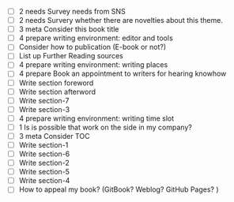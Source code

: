 - [ ] 2 needs Survey needs from SNS
- [ ] 2 needs Survery whether there are novelties about this theme.
- [ ] 3 meta Consider this book title
- [ ] 4 prepare writing environment: editor and tools
- [ ] Consider how to publication (E-book or not?)
- [ ] List up Further Reading sources
- [ ] 4 prepare writing environment: writing places
- [ ] 4 prepare Book an appointment to writers for hearing knowhow
- [ ] Write section foreword
- [ ] Write section afterword
- [ ] Write section-7
- [ ] Write section-3
- [ ] 4 prepare writing environment: writing time slot
- [ ] 1 Is is possible that work on the side in my company?
- [ ] 3 meta Consider TOC
- [ ] Write section-1
- [ ] Write section-6
- [ ] Write section-2
- [ ] Write section-5
- [ ] Write section-4
- [ ] How to appeal my book? (GitBook? Weblog? GitHub Pages? )
